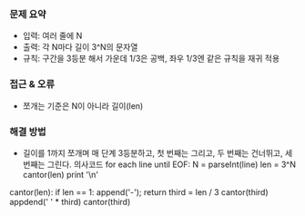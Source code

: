 ### 문제 요약
- 입력: 여러 줄에 N
- 출력: 각 N마다 길이 3^N의 문자열
- 규칙: 구간을 3등분 해서 가운데 1/3은 공백, 좌우 1/3엔 같은 규칙을 재귀 적용

### 접근 & 오류
- 쪼개는 기준은 N이 아니라 길이(len)


### 해결 방법
- 길이를 1까지 쪼개며 매 단계 3등분하고, 첫 번째는 그리고, 두 번째는 건너뛰고, 세번째는 그린다. 
의사코드
for each line until EOF:
    N = parseInt(line)
    len = 3^N
    cantor(len)
    print '\n'

cantor(len):
    if len == 1:
        append('-'); return
    third = len / 3
    cantor(third)
    appdend(' ' * third)
    cantor(third)

